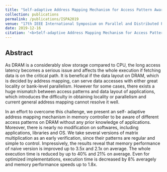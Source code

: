 ```yaml
---
title: "Self-adaptive Address Mapping Mechanism for Access Pattern Awareness on DRAM"
collection: publications
permalink: /publications/ISPA2019
venue: "17th IEEE International Symposium on Parallel and Distributed Processing with Applications (ISPA 2019)"
date: 2019-12-16
citation: '<b>Self-adaptive Address Mapping Mechanism for Access Pattern Awareness on DRAM</b>. Chundian Li, <b>Mingzhe Zhang</b>, Zhiwei Xu, Xianhe Sun. <i>17th IEEE International Symposium on Parallel and Distributed Processing with Applications</i>. <b>ISPA 2019</b>.'
---
```



## Abstract
As DRAM is a considerably slow storage compared to CPU, the long access latency becomes a serious issue and affects the whole execution if fetching data is on the critical path. It is benefical if the data layout on DRAM, which is decided by address mapping, can serve data accesses with either great locality or bank-level parallelism. However for some cases, there exists a huge mismatch between access patterns and data layout of applications, which introduces the difficulty in obtaining locality or parallelism and current general address mapping cannot resolve it well.

In an effort to overcome this challenge, we present an self- adaptive address mapping mechanism in memory controller to be aware of different access patterns on DRAM without any prior knowledge of applications. Moreover, there is nearly no modification on softwares, including applications, libraries and OS. We take several versions of matrix multiplication as an early verification, since their patterns are regular and simple to control. Impressively, the results reveal that memory performance of naive version is improved up to 3.5x and 2.1x on average. The whole execution time is reduced by up to 40% and 21% on average. Even for optimized implementations, execution time is decreased by 8% averagely and memory performance speeds up to 1.8x.